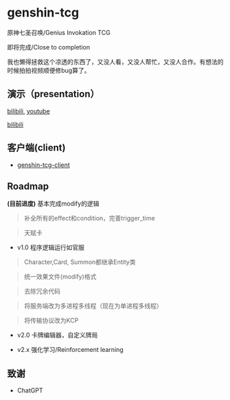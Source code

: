 # genshin-tcg
原神七圣召唤/Genius Invokation TCG

即将完成/Close to completion

我也懒得拯救这个凉透的东西了，又没人看，又没人帮忙，又没人合作。有想法的时候拍拍视频顺便修bug算了。

## 演示（presentation）

[bilibili](https://www.bilibili.com/video/BV1xA411z78T/), [youtube](https://youtu.be/gqJ6eA0M9xs)

[bilibili](https://www.bilibili.com/video/BV1FL411f7xb/)
                             
## 客户端(client)
 
* [genshin-tcg-client](https://github.com/Asassong/genshin-tcg-client)

## Roadmap

**(目前进度)** 基本完成modify的逻辑

> 补全所有的effect和condition，完善trigger_time

> 天赋卡

* v1.0 程序逻辑运行如官服

> Character,Card, Summon都继承Entity类

> 统一效果文件(modify)格式

> 去除冗余代码

> 将服务端改为多进程多线程（现在为单进程多线程）

> 将传输协议改为KCP

* v2.0 卡牌编辑器，自定义牌局

* v2.x 强化学习/Reinforcement learning

## 致谢

* ChatGPT

